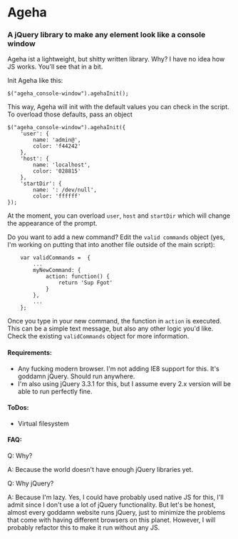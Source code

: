Ageha
==========

### A jQuery library to make any element look like a console window

Ageha ist a lightweight, but shitty written library. Why? I have no idea how JS works. You'll see that in a bit.


Init Ageha like this:
```
$("ageha_console-window").agehaInit();
```

This way, Ageha will init with the default values you can check in the script. To overload those defaults, pass an object

```
$("ageha_console-window").agehaInit({
    'user': {
        name: 'admin@',
        color: 'f44242'
    },
    'host': {
        name: 'localhost',
        color: '028815'
    },
    'startDir': {
        name: ': /dev/null',
        color: 'ffffff'
});
```

At the moment, you can overload `user`, `host` and `startDir` which will change the appearance of the prompt.

Do you want to add a new command? Edit the `valid commands` object (yes, I'm working on putting that into another file outside of the main script):

```
    var validCommands =  {
        ...
        myNewCommand: {
            action: function() {
                return 'Sup Fgot'
            }
        },
        ...
    };
```

Once you type in your new command, the function in `action` is executed. This can be a simple text message, but also any other logic you'd like. Check the existing `validCommands` object for more information.

#### Requirements:
 - Any fucking modern browser. I'm not adding IE8 support for this. It's goddamn jQuery. Should run anywhere.
 - I'm also using jQuery 3.3.1 for this, but I assume every 2.x version will be able to run perfectly fine.

#### ToDos:
 - Virtual filesystem

#### FAQ:
Q: Why?

A: Because the world doesn't have enough jQuery libraries yet.

Q: Why jQuery?

A: Because I'm lazy. Yes, I could have probably used native JS for this, I'll admit since I don't use a lot of jQuery functionality. But let's be honest, almost every goddamn website runs jQuery, just to minimize the problems that come with having different browsers on this planet. However, I will probably refactor this to make it run without any JS.